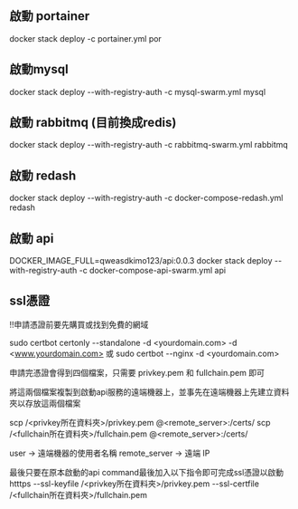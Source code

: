 ## 啟動 portainer
docker stack deploy -c portainer.yml por

## 啟動mysql
docker stack deploy --with-registry-auth -c mysql-swarm.yml mysql

## 啟動 rabbitmq (目前換成redis)
docker stack deploy --with-registry-auth -c rabbitmq-swarm.yml rabbitmq

## 啟動 redash 
docker stack deploy --with-registry-auth -c docker-compose-redash.yml redash

## 啟動 api 
DOCKER_IMAGE_FULL=qweasdkimo123/api:0.0.3 docker stack deploy --with-registry-auth -c docker-compose-api-swarm.yml api

## ssl憑證
!!申請憑證前要先購買或找到免費的網域

sudo certbot certonly --standalone -d <yourdomain.com> -d <www.yourdomain.com>
或
sudo certbot --nginx -d <yourdomain.com>

申請完憑證會得到四個檔案，只需要 privkey.pem 和 fullchain.pem 即可

將這兩個檔案複製到啟動api服務的遠端機器上，並事先在遠端機器上先建立資料夾以存放這兩個檔案

scp /<privkey所在資料夾>/privkey.pem <user>@<remote_server>:/certs/
scp /<fullchain所在資料夾>/fullchain.pem <user>@<remote_server>:/certs/

user → 遠端機器的使用者名稱
remote_server → 遠端 IP 

最後只要在原本啟動的api command最後加入以下指令即可完成ssl憑證以啟動htttps
--ssl-keyfile /<privkey所在資料夾>/privkey.pem --ssl-certfile /<fullchain所在資料夾>/fullchain.pem
